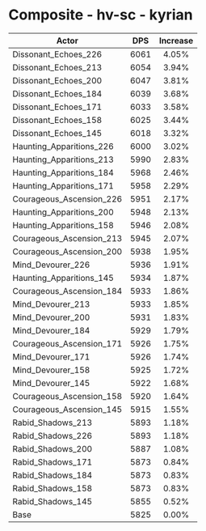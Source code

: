 # Composite - hv-sc - kyrian
| Actor | DPS | Increase |
|---|:---:|:---:|
|Dissonant_Echoes_226|6061|4.05%|
|Dissonant_Echoes_213|6054|3.94%|
|Dissonant_Echoes_200|6047|3.81%|
|Dissonant_Echoes_184|6039|3.68%|
|Dissonant_Echoes_171|6033|3.58%|
|Dissonant_Echoes_158|6025|3.44%|
|Dissonant_Echoes_145|6018|3.32%|
|Haunting_Apparitions_226|6000|3.02%|
|Haunting_Apparitions_213|5990|2.83%|
|Haunting_Apparitions_184|5968|2.46%|
|Haunting_Apparitions_171|5958|2.29%|
|Courageous_Ascension_226|5951|2.17%|
|Haunting_Apparitions_200|5948|2.13%|
|Haunting_Apparitions_158|5946|2.08%|
|Courageous_Ascension_213|5945|2.07%|
|Courageous_Ascension_200|5938|1.95%|
|Mind_Devourer_226|5936|1.91%|
|Haunting_Apparitions_145|5934|1.87%|
|Courageous_Ascension_184|5933|1.86%|
|Mind_Devourer_213|5933|1.85%|
|Mind_Devourer_200|5931|1.83%|
|Mind_Devourer_184|5929|1.79%|
|Courageous_Ascension_171|5926|1.75%|
|Mind_Devourer_171|5926|1.74%|
|Mind_Devourer_158|5925|1.72%|
|Mind_Devourer_145|5922|1.68%|
|Courageous_Ascension_158|5920|1.64%|
|Courageous_Ascension_145|5915|1.55%|
|Rabid_Shadows_213|5893|1.18%|
|Rabid_Shadows_226|5893|1.18%|
|Rabid_Shadows_200|5887|1.08%|
|Rabid_Shadows_171|5873|0.84%|
|Rabid_Shadows_184|5873|0.83%|
|Rabid_Shadows_158|5873|0.83%|
|Rabid_Shadows_145|5855|0.52%|
|Base|5825|0.00%|
